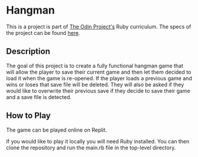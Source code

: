 # Hangman
This is a project is part of [The Odin Project's](https://www.theodinproject.com/) Ruby curriculum. The specs of the project can be found [here](https://www.theodinproject.com/paths/full-stack-ruby-on-rails/courses/ruby-programming/lessons/hangman).

## Description
The goal of this project is to create a fully functional hangman game that will allow the player to save their current game and then let them decided to load it when the game is re-opened. If the player loads a previous game and wins or loses that save file will be deleted. They will also be asked if they would like to overwrite their previous save if they decide to save their game and a save file is detected.

## How to Play
The game can be played online on Replit.

If you would like to play it locally you will need Ruby installed. You can then clone the repository and run the main.rb file in the top-level directory.